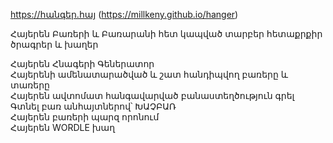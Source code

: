 https://հանգեր.հայ
(https://millkeny.github.io/hanger)

Հայերեն Բառերի և Բառարանի հետ կապված տարբեր հետաքրքիր ծրագրեր և խաղեր

Հայերեն Հնագերի Գեներատոր<br>
Հայերենի ամենատարածված և շատ հանդիպվող բառերը և տառերը<br>
Հայերեն ավտոմատ հանգավարված բանաստեղծություն գրել<br>
Գտնել բառ անհայտներով՝ ԽԱՉԲԱՌ<br>
Հայերեն բառերի պարզ որոնում<br>
Հայերեն WORDLE խաղ
